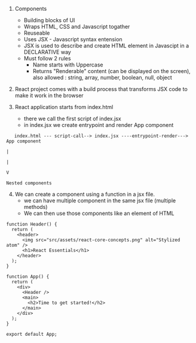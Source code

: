 1. Components
   - Building blocks of UI
   - Wraps HTML, CSS and Javascript togather
   - Reuseable
   - Uses JSX - Javascript syntax entension
   - JSX is used to describe and create HTML element in Javascipt in a DECLARATIVE way
   - Must follow 2 rules
     - Name starts with Uppercase
     - Returns "Renderable" content (can be displayed on the screen), also allowed : string, array, number, boolean, null, object

2. React project comes with a build process that transforms JSX code to make it work in the  browser

3. React application starts from index.html
   - there we call the first script of index.jsx
   - in index.jsx we create entrypoint and render App component

```
   index.html --- script-call--> index.jsx ----entrypoint-render---> App component
                                                                           |
                                                                           |
                                                                           V
                                                                      Nested components     
```

4. We can create a component using a function in a jsx file.
   - we can have multiple component in the same jsx file (multiple methods)
   - We can then use those components like an element of HTML

```
function Header() {
  return (
    <header>
      <img src="src/assets/react-core-concepts.png" alt="Stylized atom" />
      <h1>React Essentials</h1>
    </header>
  );
}

function App() {
  return (
    <div>
      <Header />
      <main>
        <h2>Time to get started!</h2>
      </main>
    </div>
  );
}

export default App;

```